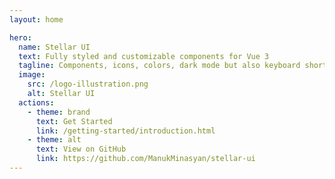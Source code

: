 ```yaml
---
layout: home

hero:
  name: Stellar UI
  text: Fully styled and customizable components for Vue 3
  tagline: Components, icons, colors, dark mode but also keyboard shortcuts.
  image:
    src: /logo-illustration.png
    alt: Stellar UI
  actions:
    - theme: brand
      text: Get Started
      link: /getting-started/introduction.html
    - theme: alt
      text: View on GitHub
      link: https://github.com/ManukMinasyan/stellar-ui
---
```


<script setup>
import Marketing from './.vitepress/components/Marketing.vue'
</script>

<Marketing />
<HomePageDemo />